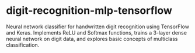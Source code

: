 # digit-recognition-mlp-tensorflow
Neural network classifier for handwritten digit recognition using TensorFlow and Keras. Implements ReLU and Softmax functions, trains a 3-layer dense neural network on digit data, and explores basic concepts of multiclass classification.
